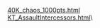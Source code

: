 [40K_chaos_1000pts.html](./40K_chaos_1000pts.html)\
[KT_AssaultIntercessors.html](KT_AssaultIntercessors.html)\

